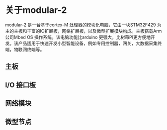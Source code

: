 # 关于modular-2
modular-2 是一台基于cortex-M 处理器的模块化电脑，它由一块STM32F429 为主的主板和丰富的IO扩展板，网络扩展板，以及微型扩展模块构成。主板搭载Arm 公司Mbed OS 操作系统。该电脑功能比arduino 更强大，比树莓PI更方便地开发。该产品适用于快速开发小型智能设备，例如专用控制器，网关，大数据采集终端，物联网终端等。 
## 主板
## I/O 接口板
## 网络模块
## 微型节点

